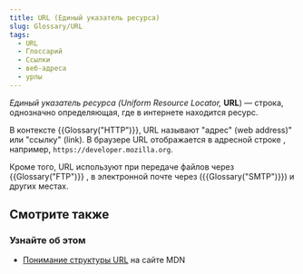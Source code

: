 ```yaml
---
title: URL (Единый указатель ресурса)
slug: Glossary/URL
tags:
  - URL
  - Глоссарий
  - Ссылки
  - веб-адреса
  - урлы
---
```


_Единый указатель ресурса (Uniform Resource Locator,_ **URL**) — строка, однозначно определяющая, где в интернете находится ресурс.

В контексте {{Glossary("HTTP")}}, URL называют "адрес" (web address)" или "ссылку" (link). В браузере URL отображается в адресной строке , например, `https://developer.mozilla.org`.

Кроме того, URL используют при передаче файлов через {{Glossary("FTP")}} , в электронной почте через ({{Glossary("SMTP")}}) и других местах.

## Смотрите также

### Узнайте об этом

- [Понимание структуры URL](/ru/docs/Learn/Understanding_URLs) на сайте MDN
